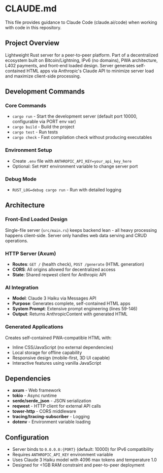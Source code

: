 # CLAUDE.md

This file provides guidance to Claude Code (claude.ai/code) when working with code in this repository.

## Project Overview

Lightweight Rust server for a peer-to-peer platform. Part of a decentralized ecosystem built on Bitcoin/Lightning, IPv6 (no domains), PWA architecture, L402 payments, and front-end loaded design. Server generates self-contained HTML apps via Anthropic's Claude API to minimize server load and maximize client-side processing.

## Development Commands

### Core Commands
- `cargo run` - Start the development server (default port 10000, configurable via PORT env var)
- `cargo build` - Build the project
- `cargo test` - Run tests
- `cargo check` - Fast compilation check without producing executables

### Environment Setup
- Create `.env` file with `ANTHROPIC_API_KEY=your_api_key_here`
- Optional: Set `PORT` environment variable to change server port

### Debug Mode
- `RUST_LOG=debug cargo run` - Run with detailed logging

## Architecture

### Front-End Loaded Design
Single-file server (`src/main.rs`) keeps backend lean - all heavy processing happens client-side. Server only handles web data serving and CRUD operations.

### HTTP Server (Axum)
- **Routes**: `GET /` (health check), `POST /generate` (HTML generation)
- **CORS**: All origins allowed for decentralized access
- **State**: Shared reqwest client for Anthropic API

### AI Integration
- **Model**: Claude 3 Haiku via Messages API
- **Purpose**: Generates complete, self-contained HTML apps
- **System Prompt**: Extensive prompt engineering (lines 59-146)
- **Output**: Returns AnthropicContent with generated HTML

### Generated Applications
Creates self-contained PWA-compatible HTML with:
- Inline CSS/JavaScript (no external dependencies)
- Local storage for offline capability
- Responsive design (mobile-first, 3D UI capable)
- Interactive features using vanilla JavaScript

## Dependencies
- **axum** - Web framework
- **tokio** - Async runtime
- **serde/serde_json** - JSON serialization
- **reqwest** - HTTP client for external API calls
- **tower-http** - CORS middleware
- **tracing/tracing-subscriber** - Logging
- **dotenv** - Environment variable loading

## Configuration
- Server binds to `0.0.0.0:{PORT}` (default: 10000) for IPv6 compatibility
- Requires `ANTHROPIC_API_KEY` environment variable
- Uses Claude 3 Haiku model with 4096 max tokens and temperature 1.0
- Designed for <1GB RAM constraint and peer-to-peer deployment